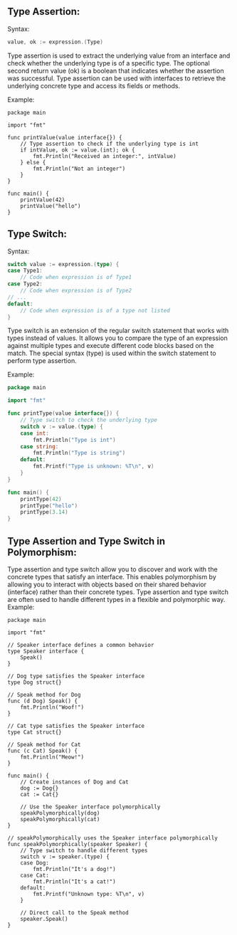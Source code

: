 ## Type Assertion:
Syntax:

```go
value, ok := expression.(Type)
```
Type assertion is used to extract the underlying value from an interface and check whether the underlying type is of a specific type.
The optional second return value (ok) is a boolean that indicates whether the assertion was successful.
Type assertion can be used with interfaces to retrieve the underlying concrete type and access its fields or methods.

Example:

```golang
package main

import "fmt"

func printValue(value interface{}) {
    // Type assertion to check if the underlying type is int
    if intValue, ok := value.(int); ok {
        fmt.Println("Received an integer:", intValue)
    } else {
        fmt.Println("Not an integer")
    }
}

func main() {
    printValue(42)
    printValue("hello")
}
```
## Type Switch:
Syntax:

```go
switch value := expression.(type) {
case Type1:
    // Code when expression is of Type1
case Type2:
    // Code when expression is of Type2
// ...
default:
    // Code when expression is of a type not listed
}
```
Type switch is an extension of the regular switch statement that works with types instead of values.
It allows you to compare the type of an expression against multiple types and execute different code blocks based on the match.
The special syntax (type) is used within the switch statement to perform type assertion.

Example:

```go
package main

import "fmt"

func printType(value interface{}) {
    // Type switch to check the underlying type
    switch v := value.(type) {
    case int:
        fmt.Println("Type is int")
    case string:
        fmt.Println("Type is string")
    default:
        fmt.Printf("Type is unknown: %T\n", v)
    }
}

func main() {
    printType(42)
    printType("hello")
    printType(3.14)
}
```
## Type Assertion and Type Switch in Polymorphism:

Type assertion and type switch allow you to discover and work with the concrete types that satisfy an interface.
This enables polymorphism by allowing you to interact with objects based on their shared behavior (interface) rather than their concrete types.
Type assertion and type switch are often used to handle different types in a flexible and polymorphic way.
Example:

```golang
package main

import "fmt"

// Speaker interface defines a common behavior
type Speaker interface {
    Speak()
}

// Dog type satisfies the Speaker interface
type Dog struct{}

// Speak method for Dog
func (d Dog) Speak() {
    fmt.Println("Woof!")
}

// Cat type satisfies the Speaker interface
type Cat struct{}

// Speak method for Cat
func (c Cat) Speak() {
    fmt.Println("Meow!")
}

func main() {
    // Create instances of Dog and Cat
    dog := Dog{}
    cat := Cat{}

    // Use the Speaker interface polymorphically
    speakPolymorphically(dog)
    speakPolymorphically(cat)
}

// speakPolymorphically uses the Speaker interface polymorphically
func speakPolymorphically(speaker Speaker) {
    // Type switch to handle different types
    switch v := speaker.(type) {
    case Dog:
        fmt.Println("It's a dog!")
    case Cat:
        fmt.Println("It's a cat!")
    default:
        fmt.Printf("Unknown type: %T\n", v)
    }

    // Direct call to the Speak method
    speaker.Speak()
}
```

